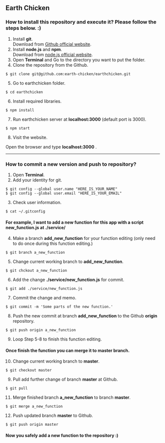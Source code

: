 ## Earth Chicken

### How to install this repository and execute it? Please follow the steps below. :)

1. Install __git__.   
Download from [Github official website](https://github.com).    
2. Install __node.js__ and __npm__.     
Download from [node.js official website](https://nodejs.org/en/).   
3. Open __Terminal__ and Go to the directory you want to put the folder.  
4. Clone the repository from the Github.
```
$ git clone git@github.com:earth-chicken/earthchicken.git
```
5. Go to earthchicken folder.
```
$ cd earthchicken
```
6. Install required libraries.
```
$ npm install
```
7. Run earthchicken server at __localhost:3000__ (default port is 3000). 
```
$ npm start
```
8. Visit the website.

Open the browser and type __localhost:3000__ .

---
### How to commit a new version and push to repository?

1. Open __Terminal__. 
2. Add your identity for git.
```
$ git config --global user.name "HERE_IS_YOUR_NAME"
$ git config --global user.email "HERE_IS_YOUR_EMAIL"
```
3. Check user information.
```
$ cat ~/.gitconfig
```
#### For example, I want to add a new function for this app with a script __new_function.js__ at ./service/

4. Make a branch __add_new_function__ for your function editing (only need to do once during this function editing.)
```
$ git branch a_new_function
```  
5. Change current working branch to __add_new_function__.
```
$ git chckout a_new_function
```
6. Add the change __./service/new_function.js__ for commit.
```
$ git add ./service/new_function.js
```
7. Commit the change and memo.
```
$ git commit -m 'Some parts of the new function.'
```
8. Push the new commit at branch __add_new_function__ to the Github __origin__ repository.  
```
$ git push origin a_new_function
```
9. Loop Step 5-8 to finish this function editing.  
#### Once finish the function you can merge it to __master__ branch.  
10. Change current working branch to __master__.
```
$ git checkout master
```
9. Pull add further change of branch __master__ at Github.
```
$ git pull
```
11. Merge finished branch __a_new_function__ to branch __master__.
```
$ git merge a_new_function
```
12. Push updated branch __master__ to Github.
```
$ git push origin master
```
#### Now you safely add a new function to the repository :)